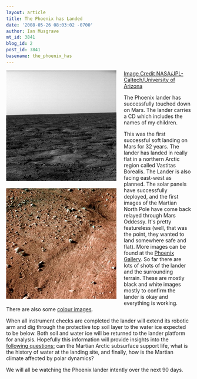 ```yaml
---
layout: article
title: The Phoenix has Landed
date: '2008-05-26 08:03:02 -0700'
author: Ian Musgrave
mt_id: 3841
blog_id: 2
post_id: 3841
basename: the_phoenix_has
---
```

[<img src="/uploads/2008/Phoenix_Horizon_md_329-thumb-300x300.jpg" alt="Phoenix_Horizon_md_329.jpg" width="300" height="300" style="float: left; margin: 0 20px 20px 0;" class="mt-image-left" />](/uploads/2008/Phoenix_Horizon_md_329.jpg)[Image Credit NASA/JPL-Caltech/University of Arizona](http://phoenix.lpl.arizona.edu/images.php?gID=0&amp;cID=8)

The Phoenix lander has successfully touched down on Mars. The lander carries a CD which includes the names of my children.

<img src="/uploads/2008/230121main_false_color_postcard_edr_516-387.jpg" alt="230121main_false_color_postcard_edr_516-387.jpg" width="300" height="300" style="float: left; margin: 0 20px 20px 0;" class="mt-image-left" />This was the first successful soft landing on Mars for 32 years.  The lander has landed in really flat in a northern Arctic region called Vastitas Borealis. The Lander is also facing east-west as planned. The solar panels have successfully deployed, and the first images of the Martian North Pole have come back relayed through Mars Oddessy. It's pretty featureless (well, that was the point, they wanted to land somewhere safe and flat). More images can be found at the [Phoenix Gallery](http://phoenix.lpl.arizona.edu/images.php?gID=0&amp;cID=8). So far there are lots of shots of the lander and the surrounding terrain. These are mostly black and white images mostly to confirm the lander is okay and everything is working. There are also some [colour images](http://www.nasa.gov/mission_pages/phoenix/main/index.html).

When all instrument checks are completed the lander will extend its robotic arm and dig through the protective top soil layer to the water ice expected to be below. Both soil and water ice will be returned to the lander platform for analysis. Hopefully this information will provide  insights into the [following questions:](http://phoenix.lpl.arizona.edu/science03.php) can the Martian Arctic subsurface support life, what is the history of water at the landing site, and finally, how is the Martian climate affected by polar dynamics? 

We will all be watching the Phoenix lander intently over the next 90 days.
